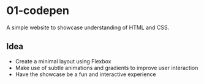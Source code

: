 # 01-codepen
A simple website to showcase understanding of HTML and CSS.

## Idea
- Create a minimal layout using Flexbox
- Make use of subtle animations and gradients to improve user interaction
- Have the showcase be a fun and interactive experience
